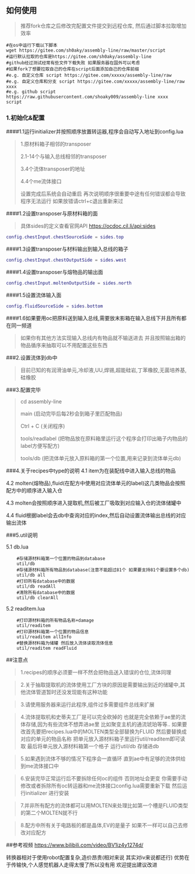## 如何使用
>推荐fork仓库之后修改完配置文件提交到远程仓库,
>然后通过脚本拉取增加效率
```shell script
#在os中运行下载以下脚本
wget https://gitee.com/sh0aky/assembly-line/raw/master/script
#运行默认拉取的仓库是https://gitee.com/sh0aky/assembly-line 
#github经过测试经常有些文件下载失败 如果服务器在国外可以考虑
#如果fork了想要拉取自己的仓库在script后面添加自己的仓库前缀
#e.g. 自定义仓库 script https://gitee.com/xxxxx/assembly-line/raw
#e.g. 自定义仓库和分支 script https://gitee.com/xxxxx/assembly-line/raw xxxx
#e.g. github script https://raw.githubusercontent.com/shoaky009/assembly-line xxxx
script
```

### 1.初始化&配置

####1.1运行initializer并按照顺序放置转运器,程序会自动写入地址到config.lua
> 1.原材料箱子相邻的transposer
> 
> 2.1-14个与输入总线相邻的transposer
> 
> 3.4个流体transposer的地址
> 
> 4.4个me流体接口
> 
> 设置完成后系统会自动重启
> 再次说明顺序很重要中途有任何错误都会导致程序无法运行 如果放错请ctrl+c退出重新来过

####1.2设置transposer与原材料箱的面
>具体sides的定义查看官网API https://ocdoc.cil.li/api:sides
```lua
config.chestInput.chestSourceSide = sides.top
```
####1.3设置transposer与材料输出到输入总线的箱子
```lua
config.chestInput.chestOutputSide = sides.west
```
####1.4设置transposer与熔物品的输出面
```lua
config.chestInput.moltenOutputSide = sides.north
```
####1.5设置流体输入面
```lua
config.fluidSourceSide = sides.bottom
```

####1.6如果要用oc把原料送到输入总线,需要放末影箱在输入总线下并且所有都在同一频道
>如果你有其他方法实现输入总线内有物品就不输送进去 并且按照输出箱的物品循序来抽取可以不用配置这些东西

###2.设置流体到db中

>目前已知的有润滑油单元,冷却液,UU,焊锡,超能硅岩,丁苯橡胶,无菌培养基,硅橡胶

###3.配置完毕
>cd assembly-line
>
>main (启动完毕后每2秒会到箱子里匹配物品)
>
>Ctrl + C (关闭程序)
>
>tools/readlabel (把物品放在原料箱里运行这个程序会打印出箱子内物品的label方便写配方)
>
>tools/db (把流体单元放入原料箱的第一个位置,用来记录到流体单元db)

###4.关于recipes中type的说明
4.1 item为在装配线中进入输入总线的物品

4.2 molten(熔物品),fluid(在配方中使用对应流体单元的label)这几类物品会按照配方中的顺序进入输入仓

4.3 molten会按照顺序进入提取机,然后被工厂吸取到对应输入仓的流体储罐中

4.4 fluid根据label会去db中查询对应的index,然后自动设置流体输出总线的对应输出流体

###5.util说明

5.1 db.lua
```shell
    #存储源材料箱第一个位置的物品到database
    util/db
    #存储源材料箱所有物品到database(注意不能超过81个 如果要支持81个要设置多个db)
    util/db all
    #打印所有database中的数据
    util/db readAll
    #清除所有database中的数据
    util/db clearAll
```
5.2 readitem.lua
```shell
    #打印源材料箱的所有物品名称+damage
    util/readitem
    #打印源材料箱第一个位置的物品信息
    util/readitem allInfo
    #替换源材料箱为储罐 然后放入流体读取流体信息
    util/readitem readFluid
```

##注意点

>1.recipes的顺序必须要一样不然会把物品送入错误的仓位,流体同理

>2.关于抽取提取机的流体使用工厂方块的原因是需要输出到近的储罐中,其他流体管道暂时还没发现能有这种功能

>3.请使用服务器来运行此程序,组件过多需要组件总线来扩展

>4.流体提取机和史蒂夫工厂是可以完全砍掉的 也就是完全依赖于ae里的流体存储,因为有些流体不想弄进ae里 比如聚变主机的通流琥珀等等..
> 如果要改首先要把recipes.lua中的MOLTEN类型全部替换为FLUID 然后要替换成对应的单元的物品名称 把单元放入源材料箱子里运行util/readitem即可读取
> 最后将单元放入源材料箱第一个格子 运行util/db 存储进db

>5.如果遇到流体不够的情况下程序会一直循环 直到ae中有足够的流体供给到me流体接口中

>6.安装完毕正常运行后不要拆除任何oc的组件 否则地址会更变 你需要手动修改或者拆除所有oc转运器和me流体接口config.lua需要重新下载 然后运行initializer
> 进行安装

>7.并非所有配方的流体都可以用MOLTEN来处理比如第一个槽是FLUID类型的第二个MOLTEN就不行

>8.配方中所有关于电路板的都是晶体,EV的是量子 如果不一样可以自己去修改对应配方

##参考视频
https://www.bilibili.com/video/BV1iz4y1274d/

转换器相对于使用robot配置复杂,造价昂贵(相对来说 其实对iv来说都还行)
优势在于传输快,个人感觉机器人走得太慢了所以没有用
欢迎提出建议改进

